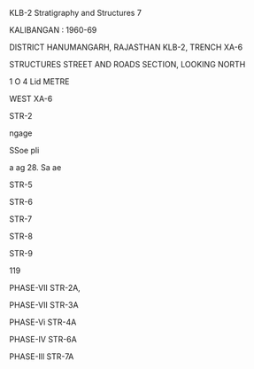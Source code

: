 KLB-2 Stratigraphy and Structures 7

KALIBANGAN : 1960-69

DISTRICT HANUMANGARH, RAJASTHAN
KLB-2, TRENCH XA-6

STRUCTURES STREET AND ROADS
SECTION, LOOKING NORTH

1 O 4
Lid METRE

WEST
XA-6

STR-2

ngage

SSoe pli

a ag 28.
Sa ae

STR-5

STR-6

STR-7

STR-8

STR-9

119

PHASE-VII
STR-2A,

PHASE-VII
STR-3A

PHASE-Vi
STR-4A

PHASE-IV
STR-6A

PHASE-Ill
STR-7A